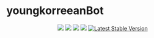 # youngkorreeanBot

<p align="center">
    <a href="https://GitHub.com/onemanpublisher/youngkorreeanBot/graphs/contributors/"><img src="https://img.shields.io/github/contributors/onemanpublisher/youngkorreeanBot.svg"></a>
    <a href="https://v2.onemanpublisher.com/"><img src="https://img.shields.io/badge/build-working-green.svg"></a>
    <a href="https://GitHub.com/onemanpublisher/youngkorreeanBot/graphs/commit-activity/"><img src="https://img.shields.io/badge/Maintained%3F-yes-green.svg"></a>
    <a href="https://GitHub.com/onemanpublisher/youngkorreeanBot/issues/"><img src="https://img.shields.io/github/issues/onemanpublisher/youngkorreeanBot.svg"></a>
    <a href="https://GitHub.com/onemanpublisher/youngkorreeanBot/releases/"><img src="https://img.shields.io/github/release/onemanpublisher/youngkorreeanBot.svg" alt="Latest Stable Version"></a>
</p>
